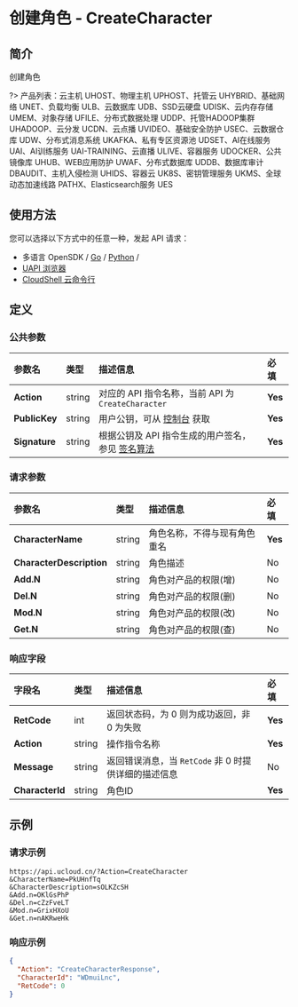 # 创建角色 - CreateCharacter

## 简介

创建角色

?> 产品列表：云主机 UHOST、物理主机 UPHOST、托管云 UHYBRID、基础网络 UNET、负载均衡 ULB、云数据库 UDB、SSD云硬盘 UDISK、云内存存储 UMEM、对象存储 UFILE、分布式数据处理 UDDP、托管HADOOP集群 UHADOOP、云分发 UCDN、云点播 UVIDEO、基础安全防护 USEC、云数据仓库 UDW、分布式消息系统 UKAFKA、私有专区资源池 UDSET、AI在线服务 UAI、AI训练服务 UAI-TRAINING、云直播 ULIVE、容器服务 UDOCKER、公共镜像库 UHUB、WEB应用防护 UWAF、分布式数据库 UDDB、数据库审计 DBAUDIT、主机入侵检测 UHIDS、容器云 UK8S、密钥管理服务 UKMS、全球动态加速线路 PATHX、Elasticsearch服务 UES




## 使用方法

您可以选择以下方式中的任意一种，发起 API 请求：
- 多语言 OpenSDK / [Go](https://github.com/ucloud/ucloud-sdk-go) / [Python](https://github.com/ucloud/ucloud-sdk-python3) /
- [UAPI 浏览器](https://console.ucloud.cn/uapi/detail?id=CreateCharacter)
- [CloudShell 云命令行](https://shell.ucloud.cn/)


## 定义

### 公共参数

| 参数名 | 类型 | 描述信息 | 必填 |
|:---|:---|:---|:---|
| **Action**     | string  | 对应的 API 指令名称，当前 API 为 `CreateCharacter`                        | **Yes** |
| **PublicKey**  | string  | 用户公钥，可从 [控制台](https://console.ucloud.cn/uapi/apikey) 获取                                             | **Yes** |
| **Signature**  | string  | 根据公钥及 API 指令生成的用户签名，参见 [签名算法](api/summary/signature.md)  | **Yes** |

### 请求参数

| 参数名 | 类型 | 描述信息 | 必填 |
|:---|:---|:---|:---|
| **CharacterName** | string | 角色名称，不得与现有角色重名 |**Yes**|
| **CharacterDescription** | string | 角色描述 |No|
| **Add.N** | string | 角色对产品的权限(增) |No|
| **Del.N** | string | 角色对产品的权限(删) |No|
| **Mod.N** | string | 角色对产品的权限(改) |No|
| **Get.N** | string | 角色对产品的权限(查) |No|

### 响应字段

| 字段名 | 类型 | 描述信息 | 必填 |
|:---|:---|:---|:---|
| **RetCode** | int | 返回状态码，为 0 则为成功返回，非 0 为失败 |**Yes**|
| **Action** | string | 操作指令名称 |**Yes**|
| **Message** | string | 返回错误消息，当 `RetCode` 非 0 时提供详细的描述信息 |No|
| **CharacterId** | string | 角色ID |**Yes**|




## 示例

### 请求示例
    
```
https://api.ucloud.cn/?Action=CreateCharacter
&CharacterName=PkUHnfTq
&CharacterDescription=sOLKZcSH
&Add.n=OKlGsPhP
&Del.n=cZzFveLT
&Mod.n=GrixHXoU
&Get.n=nAKRweHk
```

### 响应示例
    
```json
{
  "Action": "CreateCharacterResponse",
  "CharacterId": "WDmuiLnc",
  "RetCode": 0
}
```





